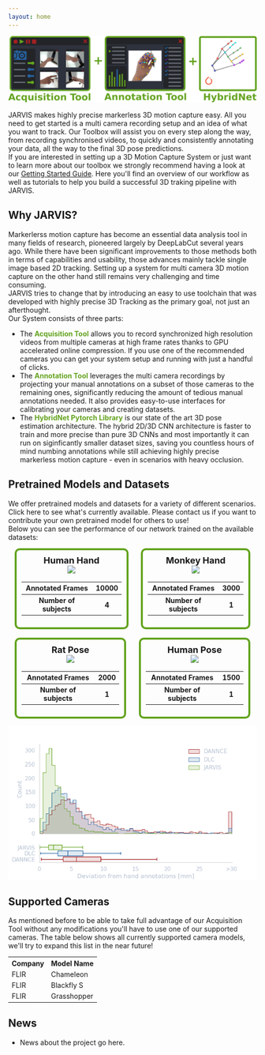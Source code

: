 ```yaml
---
layout: home
---
```



<style>

.flex_align {
	display: flex;
	flex-flow: no wrap;
	flex-direction: row;
}

<!-- @media all and (max-width: 500px) {
	.flex_align {
		display: flex;
		flex-flow: row wrap;
		flex-direction: column;
	}
} -->

.frame {
  border: 4px solid #63a31f;
  padding: 10px 10px;
  border-radius: 10px;
  margin-right: 2.5%;
  margin-left: 2.5%;
	width = 40%;
}
</style>


![Alt Text](docs/assets/overview.png)


JARVIS makes highly precise markerless 3D motion capture easy. All you need to get started is a multi camera recording setup and an idea of what you want to track.
Our Toolbox will assist you on every step along the way, from recording synchronised videos, to quickly and consistently annotating your data,
all the way to the final 3D pose predictions.\
If you are interested in setting up a 3D Motion Capture System or just want to learn more about our toolbox we strongly recommend having a look at our
[Getting Started Guide](/jarvis-docs/2021-10-28-gettingstarted.html). Here you'll find an overview of our workflow as well as tutorials to help you build a successful 3D traking pipeline with JARVIS.

## Why JARVIS?
Markerlerss motion capture has become an essential data analysis tool in many fields of research, pioneered largely by DeepLabCut several years ago.
While there have been significant improvements to those methods both in terms of capabilities and usability, those advances mainly tackle single image based
2D tracking. Setting up a system for multi camera 3D motion capture on the other hand still remains very challenging and time consuming.\
JARVIS tries to change that by introducing an easy to use toolchain that was developed with highly precise 3D Tracking as the primary goal, not just an afterthought.\
Our System consists of three parts:
- The <span style="color:#63a31f">**Acquisition Tool**</span> allows you to record synchronized high resolution videos from multiple cameras at high frame rates thanks to GPU accelerated online compression. If you use one of the recommended cameras you can get your system setup and running with just a handful of clicks.
- The <span style="color:#63a31f">**Annotation Tool**</span> leverages the multi camera recordings by projecting your manual annotations on a subset of those cameras to the remaining ones, significantly reducing the amount of tedious manual annotations needed. It also provides easy-to-use interfaces for calibrating your cameras
  and creating datasets.
- The <span style="color:#63a31f">**HybridNet Pytorch Library**</span> is our state of the art 3D pose estimation architecture. The hybrid 2D/3D CNN architecture is faster to train and more precise than pure 3D CNNs and most importantly it can run on siginficantly smaller dataset sizes, saving you countless hours of mind numbing annotations while still achieving highly precise markerless motion capture - even in scenarios with heavy occlusion.

## Pretrained Models and Datasets
We offer pretrained models and datasets for a variety of different scenarios. Click here to see what's currently available. Please contact us if you want to contribute your own pretrained model for others to use!\
Below you can see the performance of our network trained on the available datasets:

<div class = "flex_align">
    <div class="frame" align="center">
    <span style="font-size:18px"><b>Human Hand</b></span><br>
    <img width="100%" src="docs/assets/Human.gif">
    <table>
      <tr>
        <th>Annotated Frames</th>
        <th>10000</th>
      </tr>
      <tr>
        <th>Number of subjects</th>
        <th>4</th>
      </tr>
    </table>
    </div>
    <div class="frame" align="center">
    <span style="font-size:18px"><b>Monkey Hand</b></span><br>
    <img width="100%" src="docs/assets/Monkey.gif">
    <table>
      <tr>
        <th>Annotated Frames</th>
        <th>3000</th>
      </tr>
      <tr>
        <th>Number of subjects</th>
        <th>1</th>
      </tr>
    </table>
    </div>
</div>

<br>

<div class="flex_align">
    <div class="frame" align="center">
    <span style="font-size:18px"><b>Rat Pose</b></span><br>
    <img width="100%" src="docs/assets/Rat.gif">
    <table>
      <tr>
        <th>Annotated Frames</th>
        <th>2000</th>
      </tr>
      <tr>
        <th>Number of subjects</th>
        <th>1</th>
      </tr>
    </table>
    </div>
    <div class="frame" align="center">
    <span style="font-size:18px"><b>Human Pose</b></span><br>
    <img width="100%" src="docs/assets/Dancer.gif">
    <table>
      <tr>
        <th>Annotated Frames</th>
        <th>1500</th>
      </tr>
      <tr>
        <th>Number of subjects</th>
        <th>1</th>
      </tr>
    </table>
    </div>
</div>


![Alt Text](docs/assets/total_error.png)


## Supported Cameras

As mentioned before to be able to take full advantage of our Acquisition Tool without any modifications you'll have to use one of our supported cameras. The table below shows all currently supported camera models, we'll try to expand this list in the near future!

<table id="supported_cameras">
  <tr>
    <th>Company</th>
    <th>Model Name</th>
  </tr>
  <tr>
    <td>FLIR</td>
    <td>Chameleon</td>
  </tr>
  <tr>
    <td>FLIR</td>
    <td>Blackfly S</td>
  </tr>  <tr>
      <td>FLIR</td>
      <td>Grasshopper</td>
    </tr>
</table>

## News
* News about the project go here.
